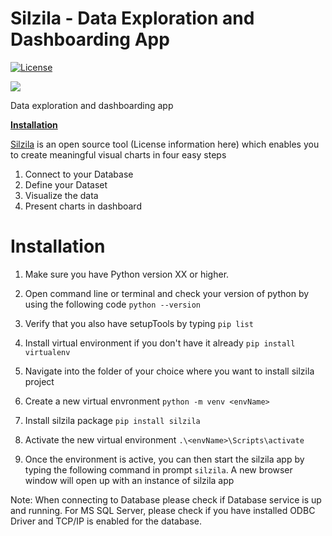 # Silzila - Data Exploration and Dashboarding App

[![License](https://img.shields.io/badge/License-Apache%202.0-blue.svg)](https://opensource.org/licenses/Apache-2.0)

![](silzila-frontend/src/assets/silzila_crop.png)

Data exploration and dashboarding app

[**Installation**](#installation)

[Silzila](https://silzila.org/) is an open source tool (License information here) which enables you
to create meaningful visual charts in four easy steps

1. Connect to your Database
2. Define your Dataset
3. Visualize the data
4. Present charts in dashboard

# Installation

1. Make sure you have Python version XX or higher.

2. Open command line or terminal and check your version of python by using the following code
   `python --version`

3. Verify that you also have setupTools by typing `pip list`

4. Install virtual environment if you don't have it already `pip install virtualenv`

5. Navigate into the folder of your choice where you want to install silzila project

6. Create a new virtual envronment `python -m venv <envName>`

7. Install silzila package `pip install silzila`

8. Activate the new virtual environment `.\<envName>\Scripts\activate`

9. Once the environment is active, you can then start the silzila app by typing the following
   command in prompt `silzila`. A new browser window will open up with an instance of silzila app

Note: When connecting to Database please check if Database service is up and running. For MS SQL Server, please check if you have installed ODBC Driver and TCP/IP is enabled for the database.
